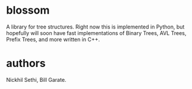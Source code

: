 # blossom

A library for tree structures. Right now this is implemented in Python, but hopefully will soon have fast implementations of Binary Trees, AVL Trees, Prefix Trees, and more written in C++. 

# authors

Nickhil Sethi, Bill Garate.